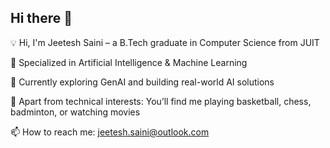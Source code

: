 ## Hi there 👋
💡 Hi, I'm Jeetesh Saini – a B.Tech graduate in Computer Science from JUIT

🌱 Specialized in Artificial Intelligence & Machine Learning

🚀 Currently exploring GenAI and building real-world AI solutions

🏀 Apart from technical interests: You’ll find me playing basketball, chess, badminton, or watching movies

📫 How to reach me: jeetesh.saini@outlook.com
<!--
**Jeetesh253/Jeetesh253** is a ✨ _special_ ✨ repository because its `README.md` (this file) appears on your GitHub profile.

Here are some ideas to get you started:

- 🔭 I’m currently working on ...
- 🌱 I’m currently learning ...
- 👯 I’m looking to collaborate on ...
- 🤔 I’m looking for help with ...
- 💬 Ask me about ...
- 📫 How to reach me: ...
- 😄 Pronouns: ...
- ⚡ Fun fact: ...
-->
